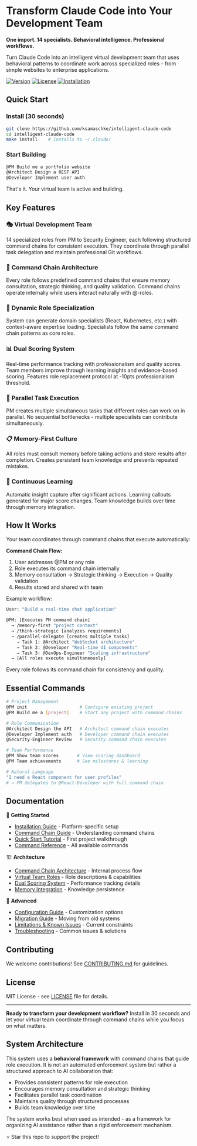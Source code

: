 # Transform Claude Code into Your Development Team

**One import. 14 specialists. Behavioral intelligence. Professional workflows.**

Turn Claude Code into an intelligent virtual development team that uses behavioral patterns to coordinate work across specialized roles - from simple websites to enterprise applications.

[![Version](https://img.shields.io/badge/version-5.0.0-blue.svg)](CHANGELOG.md)
[![License](https://img.shields.io/badge/license-MIT-green.svg)](LICENSE)
[![Installation](https://img.shields.io/badge/install-30_seconds-orange.svg)](docs/installation.md)

## Quick Start

### Install (30 seconds)
```bash
git clone https://github.com/ksamaschke/intelligent-claude-code
cd intelligent-claude-code
make install    # Installs to ~/.claude/
```

### Start Building
```bash
@PM Build me a portfolio website
@Architect Design a REST API  
@Developer Implement user auth
```

That's it. Your virtual team is active and building.

## Key Features

### 🎭 **Virtual Development Team**
14 specialized roles from PM to Security Engineer, each following structured command chains for consistent execution. They coordinate through parallel task delegation and maintain professional Git workflows.

### 🔗 **Command Chain Architecture**
Every role follows predefined command chains that ensure memory consultation, strategic thinking, and quality validation. Command chains operate internally while users interact naturally with @-roles.

### 🚀 **Dynamic Role Specialization**  
System can generate domain specialists (React, Kubernetes, etc.) with context-aware expertise loading. Specialists follow the same command chain patterns as core roles.

### 📊 **Dual Scoring System**
Real-time performance tracking with professionalism and quality scores. Team members improve through learning insights and evidence-based scoring. Features role replacement protocol at -10pts professionalism threshold.

### 🤖 **Parallel Task Execution**
PM creates multiple simultaneous tasks that different roles can work on in parallel. No sequential bottlenecks - multiple specialists can contribute simultaneously.

### 📋 **Memory-First Culture**
All roles must consult memory before taking actions and store results after completion. Creates persistent team knowledge and prevents repeated mistakes.

### 🔄 **Continuous Learning**
Automatic insight capture after significant actions. Learning callouts generated for major score changes. Team knowledge builds over time through memory integration.

## How It Works

Your team coordinates through command chains that execute automatically:

**Command Chain Flow:**
1. User addresses @PM or any role
2. Role executes its command chain internally
3. Memory consultation → Strategic thinking → Execution → Quality validation
4. Results stored and shared with team

Example workflow:
```bash
User: "Build a real-time chat application"

@PM: [Executes PM command chain]
  → /memory-first "project context"
  → /think-strategic [analyzes requirements]
  → /parallel-delegate [creates multiple tasks]
    → Task 1: @Architect "WebSocket architecture"
    → Task 2: @Developer "Real-time UI components"
    → Task 3: @DevOps-Engineer "Scaling infrastructure"
  → [All roles execute simultaneously]
```

Every role follows its command chain for consistency and quality.

## Essential Commands

```bash
# Project Management
@PM init                    # Configure existing project
@PM Build me a [project]    # Start any project with command chains

# Role Communication
@Architect Design the API   # Architect command chain executes
@Developer Implement auth   # Developer command chain executes
@Security-Engineer Review   # Security command chain executes

# Team Performance
@PM Show team scores       # View scoring dashboard
@PM Team achievements      # See milestones & learning

# Natural Language
"I need a React component for user profiles"
# → PM delegates to @React-Developer with full command chain
```

## Documentation

📖 **Getting Started**
- [Installation Guide](docs/installation.md) - Platform-specific setup
- [Command Chain Guide](docs/command-chains.md) - Understanding command chains
- [Quick Start Tutorial](docs/quickstart.md) - First project walkthrough
- [Command Reference](docs/commands.md) - All available commands

🏗️ **Architecture**  
- [Command Chain Architecture](docs/architecture/command-chains.md) - Internal process flow
- [Virtual Team Roles](docs/features/virtual-team.md) - Role descriptions & capabilities
- [Dual Scoring System](docs/features/dual-scoring-system.md) - Performance tracking details
- [Memory Integration](docs/features/memory-system.md) - Knowledge persistence

🔧 **Advanced**
- [Configuration Guide](docs/configuration.md) - Customization options
- [Migration Guide](docs/migration.md) - Moving from old systems
- [Limitations & Known Issues](docs/limitations.md) - Current constraints
- [Troubleshooting](docs/troubleshooting.md) - Common issues & solutions

## Contributing

We welcome contributions! See [CONTRIBUTING.md](CONTRIBUTING.md) for guidelines.

## License

MIT License - see [LICENSE](LICENSE) file for details.

---

**Ready to transform your development workflow?** Install in 30 seconds and let your virtual team coordinate through command chains while you focus on what matters.

## System Architecture

This system uses a **behavioral framework** with command chains that guide role execution. It is not an automated enforcement system but rather a structured approach to AI collaboration that:

- Provides consistent patterns for role execution
- Encourages memory consultation and strategic thinking
- Facilitates parallel task coordination
- Maintains quality through structured processes
- Builds team knowledge over time

The system works best when used as intended - as a framework for organizing AI assistance rather than a rigid enforcement mechanism.

⭐ Star this repo to support the project!
